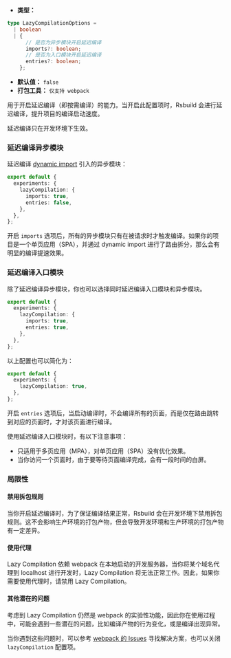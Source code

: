 - **类型：**

```ts
type LazyCompilationOptions =
  | boolean
  | {
      // 是否为异步模块开启延迟编译
      imports?: boolean;
      // 是否为入口模块开启延迟编译
      entries?: boolean;
    };
```

- **默认值：** `false`
- **打包工具：** `仅支持 webpack`

用于开启延迟编译（即按需编译）的能力。当开启此配置项时，Rsbuild 会进行延迟编译，提升项目的编译启动速度。

延迟编译只在开发环境下生效。

### 延迟编译异步模块

延迟编译 [dynamic import](https://developer.mozilla.org/en-US/docs/Web/JavaScript/Reference/Operators/import) 引入的异步模块：

```ts
export default {
  experiments: {
    lazyCompilation: {
      imports: true,
      entries: false,
    },
  },
};
```

开启 `imports` 选项后，所有的异步模块只有在被请求时才触发编译。如果你的项目是一个单页应用（SPA），并通过 dynamic import 进行了路由拆分，那么会有明显的编译提速效果。

### 延迟编译入口模块

除了延迟编译异步模块，你也可以选择同时延迟编译入口模块和异步模块。

```ts
export default {
  experiments: {
    lazyCompilation: {
      imports: true,
      entries: true,
    },
  },
};
```

以上配置也可以简化为：

```ts
export default {
  experiments: {
    lazyCompilation: true,
  },
};
```

开启 `entries` 选项后，当启动编译时，不会编译所有的页面，而是仅在路由跳转到对应的页面时，才对该页面进行编译。

使用延迟编译入口模块时，有以下注意事项：

- 只适用于多页应用（MPA），对单页应用（SPA）没有优化效果。
- 当你访问一个页面时，由于要等待页面编译完成，会有一段时间的白屏。

### 局限性

#### 禁用拆包规则

当你开启延迟编译时，为了保证编译结果正常，Rsbuild 会在开发环境下禁用拆包规则。这不会影响生产环境的打包产物，但会导致开发环境和生产环境的打包产物有一定差异。

#### 使用代理

Lazy Compilation 依赖 webpack 在本地启动的开发服务器，当你将某个域名代理到 localhost 进行开发时，Lazy Compilation 将无法正常工作。因此，如果你需要使用代理时，请禁用 Lazy Compilation。

#### 其他潜在的问题

考虑到 Lazy Compilation 仍然是 webpack 的实验性功能，因此你在使用过程中，可能会遇到一些潜在的问题，比如编译产物的行为变化，或是编译出现异常。

当你遇到这些问题时，可以参考 [webpack 的 Issues](https://github.com/webpack/webpack/issues) 寻找解决方案，也可以关闭 `lazyCompilation` 配置项。
